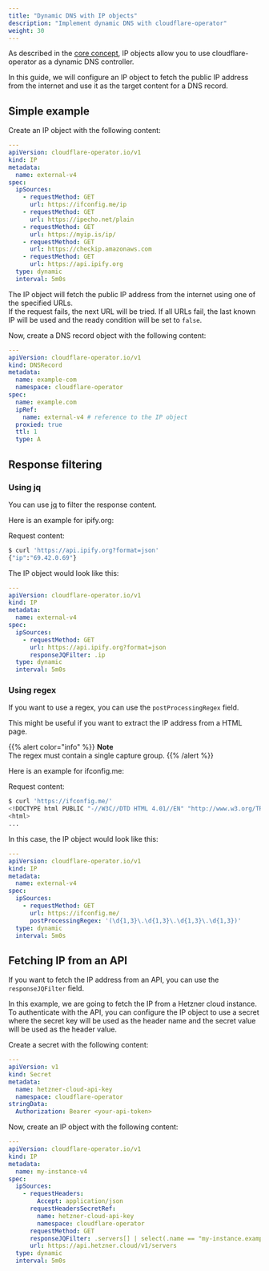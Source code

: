 ```yaml
---
title: "Dynamic DNS with IP objects"
description: "Implement dynamic DNS with cloudflare-operator"
weight: 30
---
```


As described in the [core concept](/docs/cloudflare-operator/core_concepts/#ip-objects), IP objects allow you to
use cloudflare-operator as a dynamic DNS controller.

In this guide, we will configure an IP object to fetch the public IP address from the internet and use it as the target
content for a DNS record.

## Simple example

Create an IP object with the following content:

```yaml
---
apiVersion: cloudflare-operator.io/v1
kind: IP
metadata:
  name: external-v4
spec:
  ipSources:
    - requestMethod: GET
      url: https://ifconfig.me/ip
    - requestMethod: GET
      url: https://ipecho.net/plain
    - requestMethod: GET
      url: https://myip.is/ip/
    - requestMethod: GET
      url: https://checkip.amazonaws.com
    - requestMethod: GET
      url: https://api.ipify.org
  type: dynamic
  interval: 5m0s
```

The IP object will fetch the public IP address from the internet using one of the specified URLs.\
If the request fails, the next URL will be tried. If all URLs fail, the last known IP will be used and
the ready condition will be set to `false`.

Now, create a DNS record object with the following content:

```yaml
---
apiVersion: cloudflare-operator.io/v1
kind: DNSRecord
metadata:
  name: example-com
  namespace: cloudflare-operator
spec:
  name: example.com
  ipRef:
    name: external-v4 # reference to the IP object
  proxied: true
  ttl: 1
  type: A
```

## Response filtering

### Using jq

You can use [jq](https://stedolan.github.io/jq/) to filter the response content.

Here is an example for ipify.org:

Request content:

```bash
$ curl 'https://api.ipify.org?format=json'
{"ip":"69.42.0.69"}
```

The IP object would look like this:

```yaml
---
apiVersion: cloudflare-operator.io/v1
kind: IP
metadata:
  name: external-v4
spec:
  ipSources:
    - requestMethod: GET
      url: https://api.ipify.org?format=json
      responseJQFilter: .ip
  type: dynamic
  interval: 5m0s
```

### Using regex

If you want to use a regex, you can use the `postProcessingRegex` field.

This might be useful if you want to extract the IP address from a HTML page.

{{% alert color="info" %}}
**Note**\
The regex must contain a single capture group.
{{% /alert %}}

Here is an example for ifconfig.me:

Request content:

```bash
$ curl 'https://ifconfig.me/'
<!DOCTYPE html PUBLIC "-//W3C//DTD HTML 4.01//EN" "http://www.w3.org/TR/html4/strict.dtd">
<html>
...
```

In this case, the IP object would look like this:

```yaml
---
apiVersion: cloudflare-operator.io/v1
kind: IP
metadata:
  name: external-v4
spec:
  ipSources:
    - requestMethod: GET
      url: https://ifconfig.me/
      postProcessingRegex: '(\d{1,3}\.\d{1,3}\.\d{1,3}\.\d{1,3})'
  type: dynamic
  interval: 5m0s
```

## Fetching IP from an API

If you want to fetch the IP address from an API, you can use the `responseJQFilter` field.

In this example, we are going to fetch the IP from a Hetzner cloud instance.\
To authenticate with the API, you can configure the IP object to use a secret
where the secret key will be used as the header name
and the secret value will be used as the header value.

Create a secret with the following content:

```yaml
---
apiVersion: v1
kind: Secret
metadata:
  name: hetzner-cloud-api-key
  namespace: cloudflare-operator
stringData:
  Authorization: Bearer <your-api-token>
```

Now, create an IP object with the following content:

```yaml
---
apiVersion: cloudflare-operator.io/v1
kind: IP
metadata:
  name: my-instance-v4
spec:
  ipSources:
    - requestHeaders:
        Accept: application/json
      requestHeadersSecretRef:
        name: hetzner-cloud-api-key
        namespace: cloudflare-operator
      requestMethod: GET
      responseJQFilter: .servers[] | select(.name == "my-instance.example.com").public_net.ipv4.ip
      url: https://api.hetzner.cloud/v1/servers
  type: dynamic
  interval: 5m0s
```
